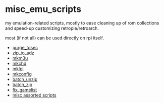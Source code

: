 # misc_emu_scripts

my emulation-related scripts, mostly to ease cleaning up of rom collections and speed-up customizing retropie/retroarch.

most (if not all) can be used directly on rpi itself.

* [purge_tosec](./purge_tosec/README.md)
* [zip_to_adz](./zip_to_adz/README.md)
* [mkm3u](./mkm3u/README.md)
* [mkchd](./mkchd/README.md)
* [mklpl](./mklpl/README.md)
* [mkconfig](./mkconfig/README.md)
* [batch_unzip](./batch_unzip/README.md)
* [batch_zip](./batch_zip/README.md)
* [fix_gamelist](./fix_gamelist/README.md)
* [misc assorted scripts](./misc)
